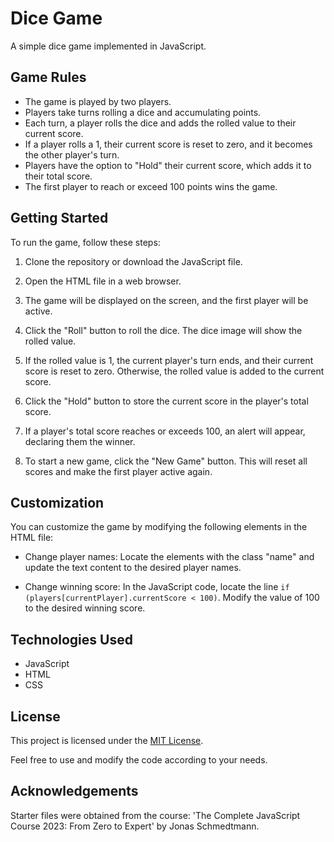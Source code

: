 # Dice Game

A simple dice game implemented in JavaScript.

## Game Rules

- The game is played by two players.
- Players take turns rolling a dice and accumulating points.
- Each turn, a player rolls the dice and adds the rolled value to their current score.
- If a player rolls a 1, their current score is reset to zero, and it becomes the other player's turn.
- Players have the option to "Hold" their current score, which adds it to their total score.
- The first player to reach or exceed 100 points wins the game.

## Getting Started

To run the game, follow these steps:

1. Clone the repository or download the JavaScript file.

2. Open the HTML file in a web browser.

3. The game will be displayed on the screen, and the first player will be active.

4. Click the "Roll" button to roll the dice. The dice image will show the rolled value.

5. If the rolled value is 1, the current player's turn ends, and their current score is reset to zero. Otherwise, the rolled value is added to the current score.

6. Click the "Hold" button to store the current score in the player's total score.

7. If a player's total score reaches or exceeds 100, an alert will appear, declaring them the winner.

8. To start a new game, click the "New Game" button. This will reset all scores and make the first player active again.

## Customization

You can customize the game by modifying the following elements in the HTML file:

- Change player names: Locate the elements with the class "name" and update the text content to the desired player names.

- Change winning score: In the JavaScript code, locate the line `if (players[currentPlayer].currentScore < 100)`. Modify the value of 100 to the desired winning score.

## Technologies Used

- JavaScript
- HTML
- CSS

## License

This project is licensed under the [MIT License](LICENSE).

Feel free to use and modify the code according to your needs.

## Acknowledgements

Starter files were obtained from the course: 'The Complete JavaScript Course 2023: From Zero to Expert' by Jonas Schmedtmann.
